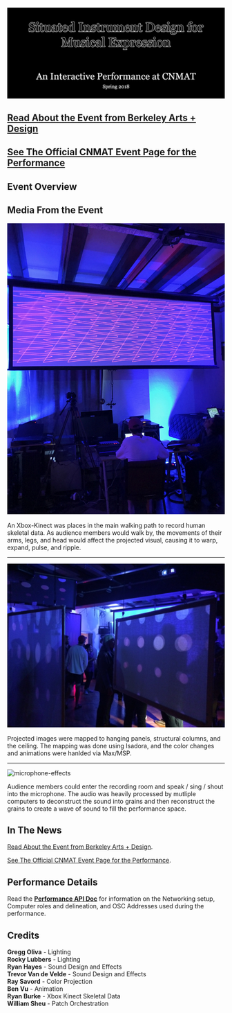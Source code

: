 ![title-header](photos/Header.jpg) <!-- markdownlint-disable-line -->

## [Read About the Event from Berkeley Arts + Design](https://artsdesign.berkeley.edu/performing-arts/made-at-berkeley/music-158b-interactive-installation-2018)

## [See The Official CNMAT Event Page for the Performance](https://cnmat.berkeley.edu/events/cnmat-music-158b-collective-presents-interactive-installation)

## Event Overview



## Media From the Event

![xbox-kinect](photos/xbox-kinect.JPG)

An Xbox-Kinect was places in the main walking path to record human skeletal data. As audience members would walk by, the movements of their arms, legs, and head would affect the projected visual, causing it to warp, expand, pulse, and ripple.

---

![projector-screens](photos/projector-screens.JPG)

Projected images were mapped to hanging panels, structural columns, and the ceiling. The mapping was done using Isadora, and the color changes and animations were hanlded via Max/MSP.

---

![microphone-effects](photos/microphone-effects.JPG)

Audience members could enter the recording room and speak / sing / shout into the microphone. The audio was heavily processed by mutliple computers to deconstruct the sound into grains and then reconstruct the grains to create a wave of sound to fill the performance space.

## In The News

[Read About the Event from Berkeley Arts + Design](https://artsdesign.berkeley.edu/performing-arts/made-at-berkeley/music-158b-interactive-installation-2018).

[See The Official CNMAT Event Page for the Performance](https://cnmat.berkeley.edu/events/cnmat-music-158b-collective-presents-interactive-installation).

## Performance Details

Read the **[Performance API Doc](https://docs.google.com/document/d/1U8fV-k4seKrYjmtaWKxeABQZnRE966pL-rQ6-w20oyk/edit?usp=sharing)** for information on the Networking setup, Computer roles and delineation, and OSC Addresses used during the performance.

## Credits

**Gregg Oliva** - Lighting  
**Rocky Lubbers** - Lighting  
**Ryan Hayes** - Sound Design and Effects  
**Trevor Van de Velde** - Sound Design and Effects  
**Ray Savord** - Color Projection  
**Ben Vu** - Animation  
**Ryan Burke** - Xbox Kinect Skeletal Data  
**William Sheu** - Patch Orchestration
